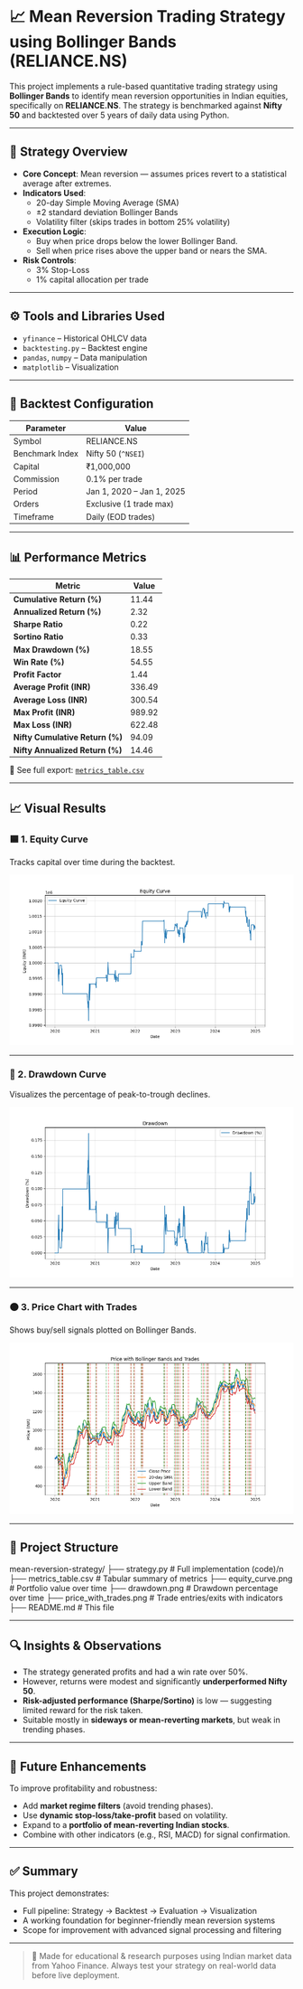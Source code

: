 # 📈 Mean Reversion Trading Strategy using Bollinger Bands (RELIANCE.NS)

This project implements a rule-based quantitative trading strategy using **Bollinger Bands** to identify mean reversion opportunities in Indian equities, specifically on **RELIANCE.NS**. The strategy is benchmarked against **Nifty 50** and backtested over 5 years of daily data using Python.

---

## 🧠 Strategy Overview

- **Core Concept**: Mean reversion — assumes prices revert to a statistical average after extremes.
- **Indicators Used**:
  - 20-day Simple Moving Average (SMA)
  - ±2 standard deviation Bollinger Bands
  - Volatility filter (skips trades in bottom 25% volatility)
- **Execution Logic**:
  - Buy when price drops below the lower Bollinger Band.
  - Sell when price rises above the upper band or nears the SMA.
- **Risk Controls**:
  - 3% Stop-Loss
  - 1% capital allocation per trade

---

## ⚙️ Tools and Libraries Used

- `yfinance` – Historical OHLCV data
- `backtesting.py` – Backtest engine
- `pandas`, `numpy` – Data manipulation
- `matplotlib` – Visualization

---

## 🧪 Backtest Configuration

| Parameter        | Value                  |
|------------------|------------------------|
| Symbol           | RELIANCE.NS            |
| Benchmark Index  | Nifty 50 (`^NSEI`)     |
| Capital          | ₹1,000,000             |
| Commission       | 0.1% per trade         |
| Period           | Jan 1, 2020 – Jan 1, 2025 |
| Orders           | Exclusive (1 trade max) |
| Timeframe        | Daily (EOD trades)     |

---

## 📊 Performance Metrics

| Metric                          | Value   |
|---------------------------------|---------|
| **Cumulative Return (%)**       | 11.44   |
| **Annualized Return (%)**       | 2.32    |
| **Sharpe Ratio**                | 0.22    |
| **Sortino Ratio**               | 0.33    |
| **Max Drawdown (%)**            | 18.55   |
| **Win Rate (%)**                | 54.55   |
| **Profit Factor**               | 1.44    |
| **Average Profit (INR)**        | 336.49  |
| **Average Loss (INR)**          | 300.54  |
| **Max Profit (INR)**            | 989.92  |
| **Max Loss (INR)**              | 622.48  |
| **Nifty Cumulative Return (%)** | 94.09   |
| **Nifty Annualized Return (%)** | 14.46   |

📄 See full export: [`metrics_table.csv`](./metrics_table.csv)

---

## 📈 Visual Results

### 🟦 1. Equity Curve
Tracks capital over time during the backtest.

![Equity Curve](./equity_curve.png)

---

### 🔻 2. Drawdown Curve
Visualizes the percentage of peak-to-trough declines.

![Drawdown](./drawdown.png)

---

### 🟠 3. Price Chart with Trades
Shows buy/sell signals plotted on Bollinger Bands.

![Price with Trades](./price_with_trades.png)

---

## 📂 Project Structure

mean-reversion-strategy/
├── strategy.py # Full implementation (code)/n
├── metrics_table.csv # Tabular summary of metrics
├── equity_curve.png # Portfolio value over time
├── drawdown.png # Drawdown percentage over time
├── price_with_trades.png # Trade entries/exits with indicators
├── README.md # This file


---

## 🔍 Insights & Observations

- The strategy generated profits and had a win rate over 50%.
- However, returns were modest and significantly **underperformed Nifty 50**.
- **Risk-adjusted performance (Sharpe/Sortino)** is low — suggesting limited reward for the risk taken.
- Suitable mostly in **sideways or mean-reverting markets**, but weak in trending phases.

---

## 🚀 Future Enhancements

To improve profitability and robustness:

- Add **market regime filters** (avoid trending phases).
- Use **dynamic stop-loss/take-profit** based on volatility.
- Expand to a **portfolio of mean-reverting Indian stocks**.
- Combine with other indicators (e.g., RSI, MACD) for signal confirmation.

---

## ✅ Summary

This project demonstrates:

- Full pipeline: Strategy → Backtest → Evaluation → Visualization
- A working foundation for beginner-friendly mean reversion systems
- Scope for improvement with advanced signal processing and filtering

---

> 📌 Made for educational & research purposes using Indian market data from Yahoo Finance. Always test your strategy on real-world data before live deployment.
